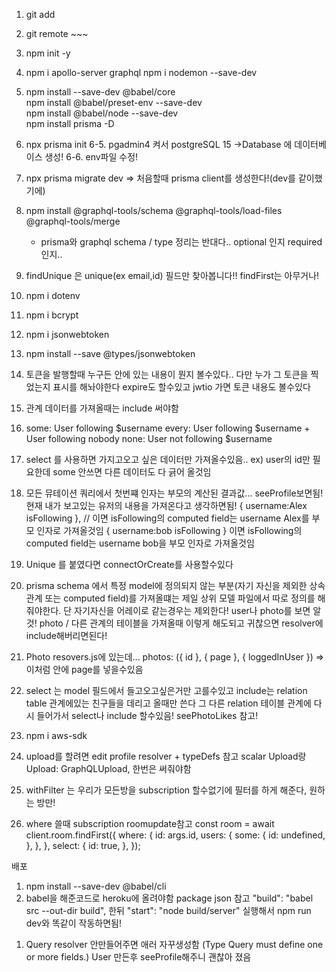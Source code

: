 1. git add
2. git remote ~~~
3. npm init -y
4. npm i apollo-server graphql
   npm i nodemon --save-dev

5. npm install --save-dev @babel/core  
   npm install @babel/preset-env --save-dev  
   npm install @babel/node --save-dev  
   npm install prisma -D

6. npx prisma init
   6-5. pgadmin4 켜서 postgreSQL 15 ->Database 에 데이터베이스 생성!
   6-6. env파일 수정!
7. npx prisma migrate dev => 처음할때 prisma client를 생성한다!(dev를 같이했기에)
8. npm install @graphql-tools/schema @graphql-tools/load-files @graphql-tools/merge

   - prisma와 graphql schema / type 정리는 반대다.. optional 인지 required인지..

9. findUnique 은 unique(ex email,id) 필드만 찾아봅니다!! findFirst는 아무거나!
10. npm i dotenv
11. npm i bcrypt
12. npm i jsonwebtoken
13. npm install --save @types/jsonwebtoken
14. 토큰을 발행할때 누구든 안에 있는 내용이 뭔지 볼수있다.. 다만 누가 그 토큰을 찍었는지 표시를 해놔야한다
    expire도 할수있고 jwtio 가면 토큰 내용도 볼수있다

15. 관계 데이터를 가져올때는 include 써야함
16. some: User following $username
    every: User following $username + User following nobody
    none: User not following $username
17. select 를 사용하면 가지고오고 싶은 데이터만 가져올수있음.. ex) user의 id만 필요한데 some 안쓰면 다른
    데이터도 다 긁어 올것임
18. 모든 뮤테이션 쿼리에서 첫번쨰 인자는 부모의 계산된 결과값... seeProfile보면됨!
    현재 내가 보고있는 유저의 내용을 가져온다고 생각하면됨!
    {
    username:Alex
    isFollowing
    }, // 이면 isFollowing의 computed field는 username Alex를 부모 인자로 가져올것임
    {
    username:bob
    isFollowing
    } 이면 isFollowing의 computed field는 username bob을 부모 인자로 가져올것임
19. Unique 를 붙였다면 connectOrCreate를 사용할수있다
20. prisma schema 에서 특정 model에 정의되지 않는 부분(자기 자신을 제외한 상속 관계 또는 computed field)를 가져올떄는 제일 상위 모델 파일에서 따로 정의를 해줘야한다. 단 자기자신을 어레이로 같는경우는 제외한다! user나 photo를 보면 알것! photo / 다른 관계의 테이블을 가져올때 이렇게 해도되고 귀찮으면 resolver에 include해버리면된다!

21. Photo resovers.js에 있는데... photos: ({ id }, { page }, { loggedInUser }) => 이처럼 안에 page를 넣을수있음

22. select 는 model 필드에서 들고오고싶은거만 고를수있고 include는 relation table 관계에있는 친구들을 데리고 올때만 쓴다 그 다른 relation 테이블 관계에 다시 들어가서 select나 include 할수있음! seePhotoLikes 참고!

23. npm i aws-sdk
24. upload를 할려면 edit profile resolver + typeDefs 참고 scalar Upload랑 Upload: GraphQLUpload, 한번은 써줘야함

25. withFilter 는 우리가 모든방을 subscription 할수없기에 필터를 하게 해준다, 원하는 방만!

26. where 쓸때 subscription roomupdate참고
    const room = await client.room.findFirst({
    where: {
    id: args.id,
    users: {
    some: {
    id: undefined,
    },
    },
    },
    select: {
    id: true,
    },
    });

배포

1.  npm install --save-dev @babel/cli
2.  babel을 해준코드로 heroku에 올려야함 package json 참고
    "build": "babel src --out-dir build", 한뒤
    "start": "node build/server" 실행해서 npm run dev와 똑같이 작동하면됨!

<!-- // 새로 만들기 시작 -->

1. Query resolver 안만들어주면 애러 자꾸생성함 (Type Query must define one or more fields.)
   User 만든후 seeProfile해주니 괜찮아 졌음
